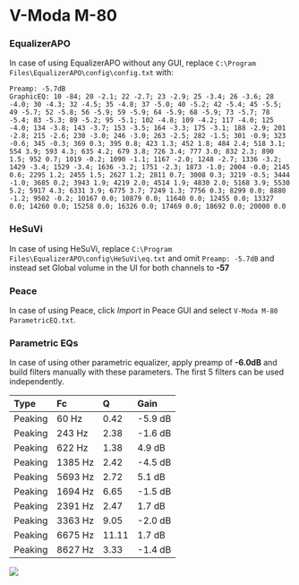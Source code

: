 # V-Moda M-80

### EqualizerAPO
In case of using EqualizerAPO without any GUI, replace `C:\Program Files\EqualizerAPO\config\config.txt`
with:
```
Preamp: -5.7dB
GraphicEQ: 10 -84; 20 -2.1; 22 -2.7; 23 -2.9; 25 -3.4; 26 -3.6; 28 -4.0; 30 -4.3; 32 -4.5; 35 -4.8; 37 -5.0; 40 -5.2; 42 -5.4; 45 -5.5; 49 -5.7; 52 -5.8; 56 -5.9; 59 -5.9; 64 -5.9; 68 -5.9; 73 -5.7; 78 -5.4; 83 -5.3; 89 -5.2; 95 -5.1; 102 -4.8; 109 -4.2; 117 -4.0; 125 -4.0; 134 -3.8; 143 -3.7; 153 -3.5; 164 -3.3; 175 -3.1; 188 -2.9; 201 -2.8; 215 -2.6; 230 -3.0; 246 -3.0; 263 -2.5; 282 -1.5; 301 -0.9; 323 -0.6; 345 -0.3; 369 0.3; 395 0.8; 423 1.3; 452 1.8; 484 2.4; 518 3.1; 554 3.9; 593 4.3; 635 4.2; 679 3.8; 726 3.4; 777 3.0; 832 2.3; 890 1.5; 952 0.7; 1019 -0.2; 1090 -1.1; 1167 -2.0; 1248 -2.7; 1336 -3.2; 1429 -3.4; 1529 -3.4; 1636 -3.2; 1751 -2.3; 1873 -1.0; 2004 -0.0; 2145 0.6; 2295 1.2; 2455 1.5; 2627 1.2; 2811 0.7; 3008 0.3; 3219 -0.5; 3444 -1.0; 3685 0.2; 3943 1.9; 4219 2.0; 4514 1.9; 4830 2.0; 5168 3.9; 5530 5.2; 5917 4.3; 6331 3.9; 6775 3.7; 7249 1.3; 7756 0.3; 8299 0.0; 8880 -1.2; 9502 -0.2; 10167 0.0; 10879 0.0; 11640 0.0; 12455 0.0; 13327 0.0; 14260 0.0; 15258 0.0; 16326 0.0; 17469 0.0; 18692 0.0; 20000 0.0
```

### HeSuVi
In case of using HeSuVi, replace `C:\Program Files\EqualizerAPO\config\HeSuVi\eq.txt` and omit `Preamp:
-5.7dB` and instead set Global volume in the UI for both channels to **-57**

### Peace
In case of using Peace, click *Import* in Peace GUI and select `V-Moda M-80 ParametricEQ.txt`.

### Parametric EQs
In case of using other parametric equalizer, apply preamp of **-6.0dB** and build filters manually with
these parameters. The first 5 filters can be used independently.

| Type    | Fc      |     Q | Gain    |
|:--------|:--------|:------|:--------|
| Peaking | 60 Hz   |  0.42 | -5.9 dB |
| Peaking | 243 Hz  |  2.38 | -1.6 dB |
| Peaking | 622 Hz  |  1.38 | 4.9 dB  |
| Peaking | 1385 Hz |  2.42 | -4.5 dB |
| Peaking | 5693 Hz |  2.72 | 5.1 dB  |
| Peaking | 1694 Hz |  6.65 | -1.5 dB |
| Peaking | 2391 Hz |  2.47 | 1.7 dB  |
| Peaking | 3363 Hz |  9.05 | -2.0 dB |
| Peaking | 6675 Hz | 11.11 | 1.7 dB  |
| Peaking | 8627 Hz |  3.33 | -1.4 dB |

![](https://raw.githubusercontent.com/jaakkopasanen/AutoEq/master/results/headphonecom/sbaf-serious/V-Moda%20M-80/V-Moda%20M-80.png)